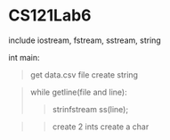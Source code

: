 # CS121Lab6

include iostream, fstream, sstream, string

int main:

> get data.csv file
> create string

> while getline(file and line):
> > strinfstream ss(line);

> > create 2 ints
> > create a char
